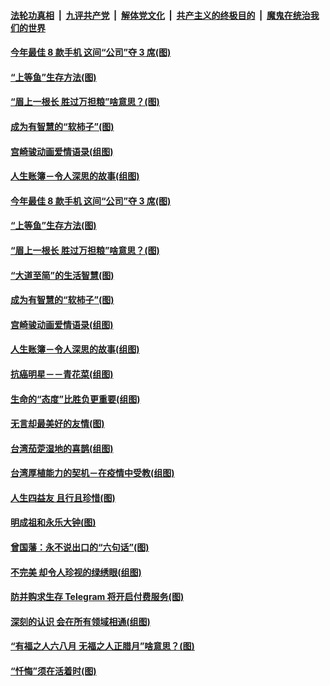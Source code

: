 

####  [法轮功真相](../../../../basic/blob/master/README.md?t=12300002) &nbsp;|&nbsp; [九评共产党](../../../../9ping.md/blob/master/README.md?t=12300002) &nbsp;|&nbsp; [解体党文化](../../../../jtdwh.md/blob/master/README.md?t=12300002)  &nbsp;|&nbsp; [共产主义的终极目的](../../../../gczydzjmd.md/blob/master/README.md?t=12300002) &nbsp;|&nbsp; [魔鬼在统治我们的世界](../../../../mgztzwmdsj.md/blob/master/README.md?t=12300002) 

#### [今年最佳 8 款手机 这间“公司”夺 3 席(图)](../pages/p8/957414.md?t=12300002) 

#### [“上等鱼”生存方法(图)](../pages/p8/957413.md?t=12300002) 

#### [“眉上一根长 胜过万担粮”啥意思？(图)](../pages/p8/957392.md?t=12300002) 

#### [成为有智慧的“软柿子”(图)](../pages/p8/957269.md?t=12300002) 

#### [宫崎骏动画爱情语录(组图)](../pages/p8/956935.md?t=12300002) 

#### [人生账簿－令人深思的故事(组图)](../pages/p8/956725.md?t=12300002) 

#### [今年最佳 8 款手机 这间“公司”夺 3 席(图)](../pages/p8/957414.md?t=12300002) 

#### [“上等鱼”生存方法(图)](../pages/p8/957413.md?t=12300002) 

#### [“眉上一根长 胜过万担粮”啥意思？(图)](../pages/p8/957392.md?t=12300002) 

#### [“大道至简”的生活智慧(图)](../pages/p8/956934.md?t=12300002) 

#### [成为有智慧的“软柿子”(图)](../pages/p8/957269.md?t=12300002) 

#### [宫崎骏动画爱情语录(组图)](../pages/p8/956935.md?t=12300002) 

#### [人生账簿－令人深思的故事(组图)](../pages/p8/956725.md?t=12300002) 

#### [抗癌明星－－青花菜(组图)](../pages/p8/957136.md?t=12300002) 

#### [生命的“态度”比胜负更重要(组图)](../pages/p8/957100.md?t=12300002) 

#### [无言却最美好的友情(图)](../pages/p8/956939.md?t=12300002) 

#### [台湾茄萣湿地的喜鹊(组图)](../pages/p8/957120.md?t=12300002) 

#### [台湾厚植能力的契机－在疫情中受教(组图)](../pages/p8/957115.md?t=12300002) 

#### [人生四益友 且行且珍惜(图)](../pages/p8/957058.md?t=12300002) 

#### [明成祖和永乐大钟(图)](../pages/p8/956938.md?t=12300002) 

#### [曾国藩：永不说出口的“六句话”(图)](../pages/p8/956943.md?t=12300002) 

#### [不完美 却令人珍视的绿绣眼(组图)](../pages/p8/957014.md?t=12300002) 

#### [防并购求生存 Telegram 将开启付费服务(图)](../pages/p8/957004.md?t=12300002) 

#### [深刻的认识 会在所有领域相通(组图)](../pages/p8/956998.md?t=12300002) 

#### [“有福之人六八月 无福之人正腊月”啥意思？(图)](../pages/p8/956910.md?t=12300002) 

#### [“忏悔”须在活着时(图)](../pages/p8/956717.md?t=12300002) 

